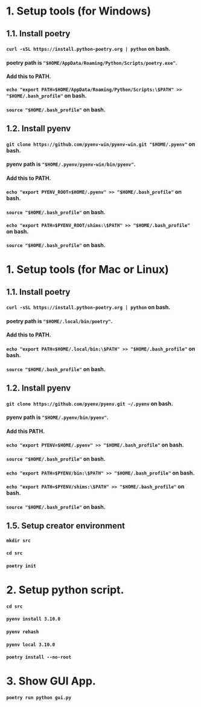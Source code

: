 # 1. Setup tools (for Windows)
## 1.1. Install poetry
#### `curl -sSL https://install.python-poetry.org | python` on bash.
#### poetry path is `"$HOME/AppData/Roaming/Python/Scripts/poetry.exe"`.
#### Add this to PATH.
#### `echo "export PATH=$HOME/AppData/Roaming/Python/Scripts:\$PATH" >> "$HOME/.bash_profile"` on bash.
#### `source "$HOME/.bash_profile"` on bash.

## 1.2. Install pyenv
#### `git clone https://github.com/pyenv-win/pyenv-win.git "$HOME/.pyenv"` on bash.
#### pyenv path is `"$HOME/.pyenv/pyenv-win/bin/pyenv"`.
#### Add this to PATH.
#### `echo "export PYENV_ROOT=$HOME/.pyenv" >> "$HOME/.bash_profile"` on bash.
#### `source "$HOME/.bash_profile"` on bash.
#### `echo "export PATH=$PYENV_ROOT/shims:\$PATH" >> "$HOME/.bash_profile"` on bash. 
#### `source "$HOME/.bash_profile"` on bash.

# 1. Setup tools (for Mac or Linux)
## 1.1. Install poetry
#### `curl -sSL https://install.python-poetry.org | python` on bash.
#### poetry path is `"$HOME/.local/bin/poetry"`.
#### Add this to PATH.
#### `echo "export PATH=$HOME/.local/bin:\$PATH" >> "$HOME/.bash_profile"` on bash.
#### `source "$HOME/.bash_profile"` on bash.

## 1.2. Install pyenv
#### `git clone https://github.com/pyenv/pyenv.git ~/.pyenv` on bash.
#### pyenv path is `"$HOME/.pyenv/bin/pyenv"`.
#### Add this PATH.
#### `echo "export PYENV=$HOME/.pyenv" >> "$HOME/.bash_profile"` on bash.
#### `source "$HOME/.bash_profile"` on bash.
#### `echo "export PATH=$PYENV/bin:\$PATH" >> "$HOME/.bash_profile"` on bash. 
#### `echo "export PATH=$PYENV/shims:\$PATH" >> "$HOME/.bash_profile"` on bash. 
#### `source "$HOME/.bash_profile"` on bash.

## 1.5. Setup creator environment
#### `mkdir src`
#### `cd src`
#### `poetry init`

# 2. Setup python script.
#### `cd src`
#### `pyenv install 3.10.0`
#### `pyenv rehash`
#### `pyenv local 3.10.0`
#### `poetry install --no-root`

# 3. Show GUI App.
#### `poetry run python gui.py`

